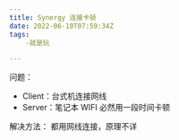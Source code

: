 ```yaml
---
title: Synergy 连接卡顿
date: 2022-06-10T07:59:34Z
tags:
	-就是玩

---
```

问题：
* Client：台式机连接网线
* Server：笔记本 WIFI
必然用一段时间卡顿

解决方法：
都用网线连接，原理不详